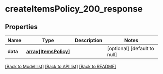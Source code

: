 # createItemsPolicy_200_response

## Properties
Name | Type | Description | Notes
------------ | ------------- | ------------- | -------------
**data** | [**array[ItemsPolicy]**](ItemsPolicy.md) |  | [optional] [default to null]

[[Back to Model list]](../README.md#documentation-for-models) [[Back to API list]](../README.md#documentation-for-api-endpoints) [[Back to README]](../README.md)


